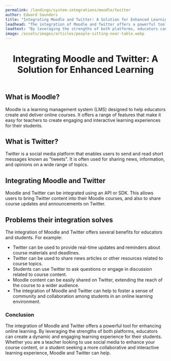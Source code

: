 ```yaml
---
permalink: /landings/system-integrations/moodle/twitter
author: Edward Saunders
title: "Integrating Moodle and Twitter: A Solution for Enhanced Learning"
leadhead: "The integration of Moodle and Twitter offers a powerful tool for enhancing online learning"
leadtext: "By leveraging the strengths of both platforms, educators can create a dynamic and engaging learning experience for their students. Whether you are a teacher looking to use social media to enhance your course content, or a student seeking a more collaborative and interactive learning experience, Moodle and Twitter can help."
image: /assets/images/articles/people-sitting-near-table.webp
---
```

<div class="arttext">	<header>
		<h1>Integrating Moodle and Twitter: A Solution for Enhanced Learning</h1>
	</header>
	<section>
		<h2>What is Moodle?</h2>
		<p>Moodle is a learning management system (LMS) designed to help educators create and deliver online courses. It offers a range of features that make it easy for teachers to create engaging and interactive learning experiences for their students.</p>
		<h2>What is Twitter?</h2>
		<p>Twitter is a social media platform that enables users to send and read short messages known as "tweets". It is often used for sharing news, information, and opinions on a wide range of topics.</p>
		<h2>Integrating Moodle and Twitter</h2>
		<p>Moodle and Twitter can be integrated using an API or SDK. This allows users to bring Twitter content into their Moodle courses, and also to share course updates and announcements on Twitter.</p>
		<h2>Problems their integration solves</h2>
		<p>The integration of Moodle and Twitter offers several benefits for educators and students. For example:</p>
		<ul>
			<li>Twitter can be used to provide real-time updates and reminders about course materials and deadlines.</li>
			<li>Twitter can be used to share news articles or other resources related to course topics.</li>
			<li>Students can use Twitter to ask questions or engage in discussion related to course content.</li>
			<li>Moodle content can be easily shared on Twitter, extending the reach of the course to a wider audience.</li>
			<li>The integration of Moodle and Twitter can help to foster a sense of community and collaboration among students in an online learning environment.</li>
		</ul>
	</section>
	<footer>
		<h3>Conclusion</h3>
		<p>The integration of Moodle and Twitter offers a powerful tool for enhancing online learning. By leveraging the strengths of both platforms, educators can create a dynamic and engaging learning experience for their students. Whether you are a teacher looking to use social media to enhance your course content, or a student seeking a more collaborative and interactive learning experience, Moodle and Twitter can help.</p>
	</footer>
</div>